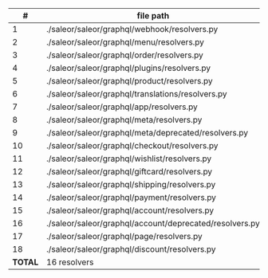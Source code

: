 \# | file path | mutants | killed | survived
--|------------|---------|--------|---------
1 | ./saleor/saleor/graphql/webhook/resolvers.py | 
2 | ./saleor/saleor/graphql/menu/resolvers.py
3 | ./saleor/saleor/graphql/order/resolvers.py
4 | ./saleor/saleor/graphql/plugins/resolvers.py
5 | ./saleor/saleor/graphql/product/resolvers.py | 41 | | 
6 | ./saleor/saleor/graphql/translations/resolvers.py
7 | ./saleor/saleor/graphql/app/resolvers.py
8 | ./saleor/saleor/graphql/meta/resolvers.py
9 | ./saleor/saleor/graphql/meta/deprecated/resolvers.py | - | - | -
10 | ./saleor/saleor/graphql/checkout/resolvers.py
11 | ./saleor/saleor/graphql/wishlist/resolvers.py
12 | ./saleor/saleor/graphql/giftcard/resolvers.py | 0 | 0 | 0
13 | ./saleor/saleor/graphql/shipping/resolvers.py | 0 | 0 | 0
14 | ./saleor/saleor/graphql/payment/resolvers.py | 4 | 0 | 4 
15 | ./saleor/saleor/graphql/account/resolvers.py | 47 | 0 | 47
16 | ./saleor/saleor/graphql/account/deprecated/resolvers.py | - | - | -
17 | ./saleor/saleor/graphql/page/resolvers.py | 8 | 0 | 8
18 | ./saleor/saleor/graphql/discount/resolvers.py | 9 | 0 | 9
**TOTAL** | 16 resolvers | X | Y | Z

